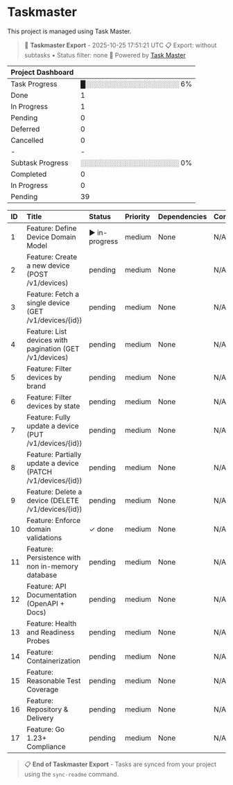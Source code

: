 # Taskmaster

This project is managed using Task Master.


<!-- TASKMASTER_EXPORT_START -->
> 🎯 **Taskmaster Export** - 2025-10-25 17:51:21 UTC
> 📋 Export: without subtasks • Status filter: none
> 🔗 Powered by [Task Master](https://task-master.dev?utm_source=github-readme&utm_medium=readme-export&utm_campaign=one-global&utm_content=task-export-link)

| Project Dashboard |  |
| :-                |:-|
| Task Progress     | █░░░░░░░░░░░░░░░░░░░ 6% |
| Done | 1 |
| In Progress | 1 |
| Pending | 0 |
| Deferred | 0 |
| Cancelled | 0 |
|-|-|
| Subtask Progress | ░░░░░░░░░░░░░░░░░░░░ 0% |
| Completed | 0 |
| In Progress | 0 |
| Pending | 39 |


| ID | Title | Status | Priority | Dependencies | Complexity |
| :- | :-    | :-     | :-       | :-           | :-         |
| 1 | Feature: Define Device Domain Model | ►&nbsp;in-progress | medium | None | N/A |
| 2 | Feature: Create a new device (POST /v1/devices) | pending | medium | None | N/A |
| 3 | Feature: Fetch a single device (GET /v1/devices/{id}) | pending | medium | None | N/A |
| 4 | Feature: List devices with pagination (GET /v1/devices) | pending | medium | None | N/A |
| 5 | Feature: Filter devices by brand | pending | medium | None | N/A |
| 6 | Feature: Filter devices by state | pending | medium | None | N/A |
| 7 | Feature: Fully update a device (PUT /v1/devices/{id}) | pending | medium | None | N/A |
| 8 | Feature: Partially update a device (PATCH /v1/devices/{id}) | pending | medium | None | N/A |
| 9 | Feature: Delete a device (DELETE /v1/devices/{id}) | pending | medium | None | N/A |
| 10 | Feature: Enforce domain validations | ✓&nbsp;done | medium | None | N/A |
| 11 | Feature: Persistence with non in-memory database | pending | medium | None | N/A |
| 12 | Feature: API Documentation (OpenAPI + Docs) | pending | medium | None | N/A |
| 13 | Feature: Health and Readiness Probes | pending | medium | None | N/A |
| 14 | Feature: Containerization | pending | medium | None | N/A |
| 15 | Feature: Reasonable Test Coverage | pending | medium | None | N/A |
| 16 | Feature: Repository & Delivery | pending | medium | None | N/A |
| 17 | Feature: Go 1.23+ Compliance | pending | medium | None | N/A |

> 📋 **End of Taskmaster Export** - Tasks are synced from your project using the `sync-readme` command.
<!-- TASKMASTER_EXPORT_END -->


